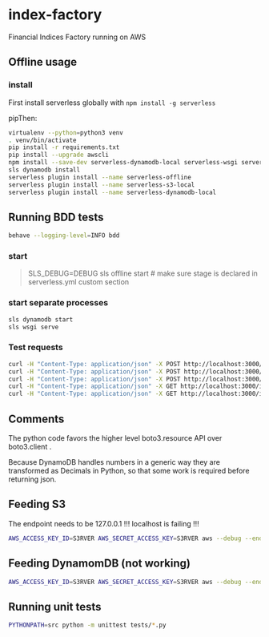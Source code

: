 # index-factory

Financial Indices Factory running on AWS

## Offline usage

### install

First install serverless globally with `npm install -g serverless`

pipThen:

```bash
virtualenv --python=python3 venv
. venv/bin/activate
pip install -r requirements.txt
pip install --upgrade awscli
npm install --save-dev serverless-dynamodb-local serverless-wsgi serverless-python-requirements serverless-offline
sls dynamodb install
serverless plugin install --name serverless-offline
serverless plugin install --name serverless-s3-local
serverless plugin install --name serverless-dynamodb-local
```

## Running BDD tests

```bash
behave --logging-level=INFO bdd
```

### start

> SLS_DEBUG=DEBUG sls offline start  # make sure stage is declared in serverless.yml custom section

### start separate processes

```bash
sls dynamodb start
sls wsgi serve  
```

### Test requests

```bash
curl -H "Content-Type: application/json" -X POST http://localhost:3000/indices -d '{"indexCode": "us-small-caps", "name": "US Small Caps"}'
curl -H "Content-Type: application/json" -X POST http://localhost:3000/indices -d '{"indexCode": "us-mid-caps", "name": "US Mid Caps"}'
curl -H "Content-Type: application/json" -X POST http://localhost:3000/indices -d '{"indexCode": "us-large-caps", "name": "US Large Caps", "is_deleted": "1"}'
curl -H "Content-Type: application/json" -X GET http://localhost:3000/indices/us-small-caps
curl -H "Content-Type: application/json" -X GET http://localhost:3000/indices
```

## Comments

The python code favors the higher level boto3.resource API over boto3.client .

Because DynamoDB handles numbers in a generic way they are transformed as Decimals in Python, so that some work is required before returning json.

## Feeding S3

The endpoint needs to be 127.0.0.1 !!! localhost is failing !!!

```bash
AWS_ACCESS_KEY_ID=S3RVER AWS_SECRET_ACCESS_KEY=S3RVER aws --debug --endpoint http://127.0.0.1:8001 s3api put-object --bucket index-factory-daily-prices-bucket --key "US/2020/01/US_20200131.csv" --body resources/fake-data/US_20200131.csv
```

## Feeding DynamomDB (not working)

```bash
AWS_ACCESS_KEY_ID=S3RVER AWS_SECRET_ACCESS_KEY=S3RVER aws --debug --endpoint http://127.0.0.1:8000 dynamodb put-item --table-name index-factory-table-local --item '{ "partitionKey": {"S": "1" }, "sortKey": { "S": "1989"}}'
```

## Running unit tests

```bash
PYTHONPATH=src python -m unittest tests/*.py
```
